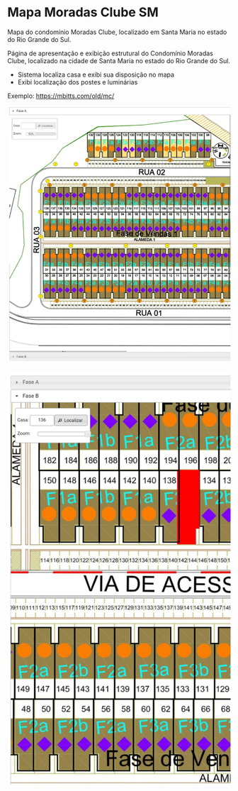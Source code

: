 # Mapa Moradas Clube SM

Mapa do condomínio Moradas Clube, localizado em Santa Maria no estado do Rio Grande do Sul.

Página de apresentação e exibição estrutural do Condomínio Moradas Clube, localizado na cidade de Santa Maria no estado do Rio Grande do Sul. 

- Sistema localiza casa e exibi sua disposição no mapa
- Exibi localização dos postes e luminárias

Exemplo: https://mbitts.com/old/mc/

![exemplo](https://github.com/bitts/moradasclubesm/blob/main/Screenshot_20230621_135800_Chrome.jpg)

![exemplo2](https://raw.githubusercontent.com/bitts/moradasclubesm/main/Screenshot_20230621_140539_Chrome.jpg)

